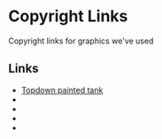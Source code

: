 # Copyright Links

Copyright links for graphics we've used 

## Links 
*  [Topdown painted tank](https://opengameart.org/content/top-down-painted-tanks)
* 
*
*
*



